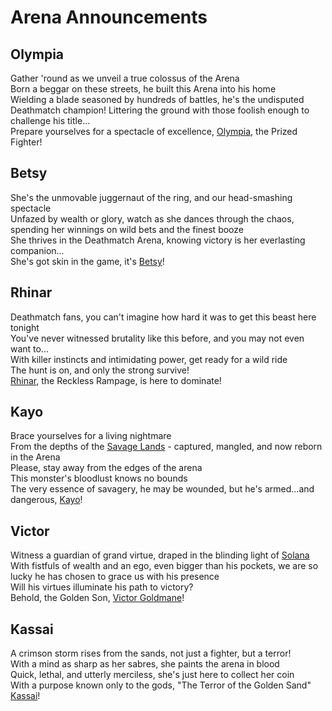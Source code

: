# Arena Announcements

## Olympia
Gather 'round as we unveil a true colossus of the Arena<br>
Born a beggar on these streets, he built this Arena into his home<br>
Wielding a blade seasoned by hundreds of battles, he's the undisputed Deathmatch champion! Littering the ground with those foolish enough to challenge his title...<br>
Prepare yourselves for a spectacle of excellence, [Olympia](../../heroes-of-rathe/oldhim-about.md#oldhim-grandfather-of-eternity), the Prized Fighter!<br>

## Betsy
She's the unmovable juggernaut of the ring, and our head-smashing spectacle<br>
Unfazed by wealth or glory, watch as she dances through the chaos, spending her winnings on wild bets and the finest booze<br>
She thrives in the Deathmatch Arena, knowing victory is her everlasting companion...<br>
She's got skin in the game, it's [Betsy](../../heroes-of-rathe/betsy-about.md#betsy-skin-in-the-game)!<br>

## Rhinar
Deathmatch fans, you can't imagine how hard it was to get this beast here tonight<br>
You've never witnessed brutality like this before, and you may not even want to...<br>
With killer instincts and intimidating power, get ready for a wild ride<br>
The hunt is on, and only the strong survive!<br>
[Rhinar](../../heroes-of-rathe/rhinar-about.md#rhinar-reckless-rampage), the Reckless Rampage, is here to dominate!<br>

## Kayo
Brace yourselves for a living nightmare<br>
From the depths of the [Savage Lands](../../regions/rathe/savage-lands/savage-lands.md) - captured, mangled, and now reborn in the Arena<br>
Please, stay away from the edges of the arena<br>
This monster's bloodlust knows no bounds<br>
The very essence of savagery, he may be wounded, but he's armed...and dangerous, [Kayo](../../heroes-of-rathe/kayo-about.md#kayo-armed-and-dangerous)!<br>

## Victor
Witness a guardian of grand virtue, draped in the blinding light of [Solana](../../regions/rathe/solana/solana.md)<br>
With fistfuls of wealth and an ego, even bigger than his pockets, we are so lucky he has chosen to grace us with his presence<br>
Will his virtues illuminate his path to victory?<br>
Behold, the Golden Son, [Victor Goldmane](../../heroes-of-rathe/victor-goldmane-about.md#victor-goldmane-high-and-mighty)!<br>

## Kassai
A crimson storm rises from the sands, not just a fighter, but a terror!<br>
With a mind as sharp as her sabres, she paints the arena in blood<br>
Quick, lethal, and utterly merciless, she's just here to collect her coin<br>
With a purpose known only to the gods, "The Terror of the Golden Sand" [Kassai](../../heroes-of-rathe/kassai-about.md#kassai-of-the-golden-sand)!<br>
